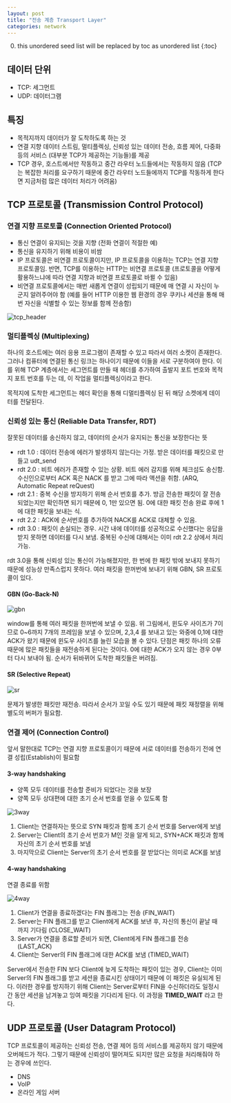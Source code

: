 ```yaml
---
layout: post
title: "전송 계층 Transport Layer"
categories: network
---
```


0. this unordered seed list will be replaced by toc as unordered list
{:toc}

## 데이터 단위

* TCP: 세그먼트
* UDP: 데이터그램

## 특징

* 목적지까지 데이터가 잘 도착하도록 하는 것
* 연결 지향 데이터 스트림, 멀티플렉싱, 신뢰성 있는 데이터 전송, 흐름 제어, 다중화 등의 서비스 (대부분 TCP가 제공하는 기능들)를 제공
* TCP 경우, 호스트에서만 작동하고 중간 라우터 노드들에서는 작동하지 않음 (TCP는 복잡한 처리를 요구하기 때문에 중간 라우터 노드들에까지 TCP를 작동하게 한다면 지금처럼 많은 데이터 처리가 어려움)

## TCP 프로토콜 (Transmission Control Protocol)

### 연결 지향 프로토콜 (Connection Oriented Protocol)

* 통신 연결이 유지되는 것을 지향 (전화 연결이 적절한 예)
* 통신을 유지하기 위해 비용이 비쌈
* IP 프로토콜은 비연결 프로토콜이지만, IP 프로토콜을 이용하는 TCP는 연결 지향 프로토콜임. 반면, TCP를 이용하는 HTTP는 비연결 프로토콜 (프로토콜을 어떻게 활용하느냐에 따라 연결 지향과 비연결 프로토콜로 바뀔 수 있음)
* 비연결 프로토콜에서는 매번 새롭게 연결이 성립되기 때문에 매 연결 시 자신이 누군지 알려주어야 함 (예를 들어 HTTP 이용한 웹 환경의 경우 쿠키나 세션을 통해 매번 자신을 식별할 수 있는 정보를 함께 전송함)

![tcp_header](/assets/img/tcp_header.PNG)

### 멀티플렉싱 (Multiplexing)

하나의 호스트에는 여러 응용 프로그램이 존재할 수 있고 따라서 여러 소켓이 존재한다. 그러나 컴퓨터에 연결된 통신 링크는 하나이기 때문에 이들을 서로 구분하여야 한다. 이를 위해 TCP 계층에서는 세그먼트를 만들 때 헤더를 추가하여 출발지 포트 번호와 목적지 포트 번호를 두는 데, 이 작업을 멀티플렉싱이라고 한다.


목적지에 도착한 세그먼트는 헤더 확인을 통해 디멀티플렉싱 된 뒤 해당 소켓에게 데이터를 전달된다.

### 신뢰성 있는 통신 (Reliable Data Transfer, RDT)

잘못된 데이터를 송신하지 않고, 데이터의 순서가 유지되는 통신을 보장한다는 뜻


* rdt 1.0 : 데이터 전송에 에러가 발생하지 않는다는 가정. 받은 데이터를 패킷으로 만들고 udt_send
* rdt 2.0 : 비트 에러가 존재할 수 있는 상황. 비트 에러 감지를 위해 체크섬도 송신함. 수신인으로부터 ACK 혹은 NACK 를 받고 그에 따라 액션을 취함. (ARQ, Automatic Repeat reQuest)
* rdt 2.1 : 중복 수신을 방지하기 위해 순서 번호를 추가. 방금 전송한 패킷이 잘 전송되었는지만 확인하면 되기 때문에 0, 1만 있으면 됨. 0에 대한 패킷 전송 완료 후에 1에 대한 패킷을 보내는 식.
* rdt 2.2 : ACK에 순서번호를 추가하여 NACK를 ACK로 대체할 수 있음.
* rdt 3.0 : 패킷이 손실되는 경우. 시간 내에 데이터를 성공적으로 수신했다는 응답을 받지 못하면 데이터를 다시 보냄. 중복된 수신에 대해서는 이미 rdt 2.2 상에서 처리 가능.

rdt 3.0을 통해 신뢰성 있는 통신이 가능해졌지만, 한 번에 한 패킷 밖에 보내지 못하기 때문에 성능상 만족스럽지 못하다. 여러 패킷을 한꺼번에 보내기 위해 GBN, SR 프로토콜이 있다.

#### GBN (Go-Back-N)

![gbn](/assets/img/gbn.PNG)

window를 통해 여러 패킷을 한꺼번에 보낼 수 있음. 위 그림에서, 윈도우 사이즈가 7이므로 0~6까지 7개의 프레임을 보낼 수 있으며, 2,3,4 를 보내고 있는 와중에 0,1에 대한 ACK가 왔기 때문에 윈도우 사이즈를 늘린 모습을 볼 수 있다. 단점은 패킷 하나의 오류 때문에 많은 패킷들을 재전송하게 된다는 것이다. 0에 대한 ACK가 오지 않는 경우 0부터 다시 보내야 됨. 순서가 뒤바뀌어 도착한 패킷들은 버려짐.

#### SR (Selective Repeat)

![sr](/assets/img/sr.PNG)

문제가 발생한 패킷만 재전송. 따라서 순서가 꼬일 수도 있기 때문에 패킷 재정렬을 위해 별도의 버퍼가 필요함.

### 연결 제어 (Connection Control)

앞서 말한대로 TCP는 연결 지향 프로토콜이기 때문에 서로 데이터를 전송하기 전에 연결 성립(Establish)이 필요함

#### 3-way handshaking

* 양쪽 모두 데이터를 전송할 준비가 되었다는 것을 보장
* 양쪽 모두 상대편에 대한 초기 순서 번호를 얻을 수 있도록 함

![3way](/assets/img/3way.PNG)

1. Client는 연결하자는 뜻으로 SYN 패킷과 함께 초기 순서 번호를 Server에게 보냄
2. Server는 Client의 초기 순서 번호가 M인 것을 알게 되고, SYN+ACK 패킷과 함께 자신의 초기 순서 번호를 보냄
3. 마지막으로 Client는 Server의 초기 순서 번호를 잘 받았다는 의미로 ACK를 보냄

#### 4-way handshaking

연결 종료를 위함

![4way](/assets/img/4way.PNG)

1. Client가 연결을 종료하겠다는 FIN 플래그는 전송 (FIN_WAIT)
2. Server는 FIN 플래그를 받고 Client에게 ACK를 보낸 후, 자신의 통신이 끝날 때 까지 기다림 (CLOSE_WAIT)
3. Server가 연결을 종료할 준비가 되면, Client에게 FIN 플래그를 전송 (LAST_ACK)
4. Client는 Server의 FIN 플래그에 대한 ACK를 보냄 (TIMED_WAIT)

Server에서 전송한 FIN 보다 Client에 늦게 도착하는 패킷이 있는 경우, Client는 이미 Server의 FIN 플래그를 받고 세션을 종료시킨 상태이기 때문에 이 패킷은 유실되게 된다. 이러한 경우를 방지하기 위해 Client는 Server로부터 FIN을 수신하더라도 일정시간 동안 세션을 남겨놓고 잉여 패킷을 기다리게 된다. 이 과정을 **TIMED_WAIT** 라고 한다.

## UDP 프로토콜 (User Datagram Protocol)

TCP 프로토콜이 제공하는 신뢰성 전송, 연결 제어 등의 서비스를 제공하지 않기 때문에 오버헤드가 적다. 그렇기 때문에 신뢰성이 떨어져도 되지만 많은 요청을 처리해줘야 하는 경우에 쓰인다.

* DNS
* VoIP
* 온라인 게임 서버